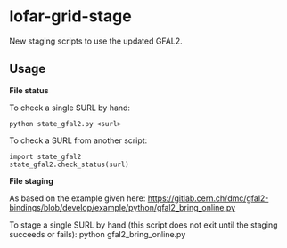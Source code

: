 # lofar-grid-stage
New staging scripts to use the updated GFAL2.

Usage
-----
**File status**

To check a single SURL by hand:

    python state_gfal2.py <surl>
To check a SURL from another script:

    import state_gfal2
    state_gfal2.check_status(surl)

**File staging**

As based on the example given here: https://gitlab.cern.ch/dmc/gfal2-bindings/blob/develop/example/python/gfal2_bring_online.py

To stage a single SURL by hand (this script does not exit until the staging succeeds or fails):
    python gfal2_bring_online.py <surl>
